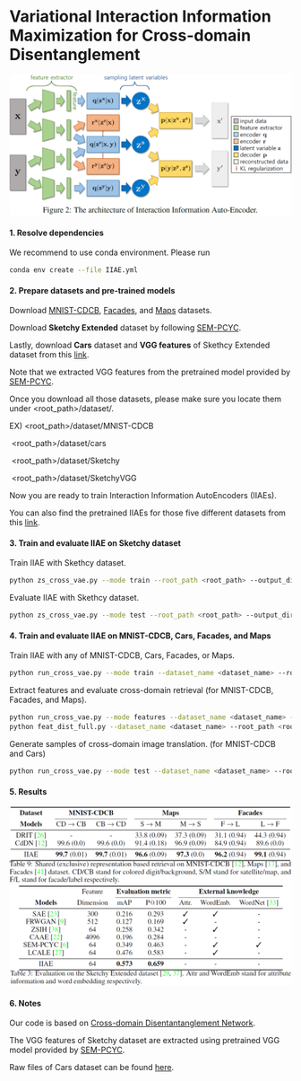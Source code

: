 # Variational Interaction Information Maximization for Cross-domain Disentanglement

<img src="IIAE.PNG" alt="IIAE" style="zoom:50%;" />



#### 1. Resolve dependencies

We recommend to use conda environment. Please run

```sh
conda env create --file IIAE.yml
```

#### 2. Prepare datasets and pre-trained models

Download [MNIST-CDCB](https://github.com/agonzgarc/cross-domain-disen), [Facades](https://github.com/phillipi/pix2pix), and [Maps](https://github.com/phillipi/pix2pix) datasets.

Download **Sketchy Extended** dataset by following [SEM-PCYC](https://github.com/AnjanDutta/sem-pcyc).

Lastly, download **Cars** dataset and  **VGG features** of Skethcy Extended dataset from this [link](http://doi.org/10.5281/zenodo.3890097).

Note that we extracted VGG features from the pretrained model provided by [SEM-PCYC](https://github.com/AnjanDutta/sem-pcyc).

Once you download all those datasets, please make sure you locate them under <root_path>/dataset/.

EX) <root_path>/dataset/MNIST-CDCB

​      <root_path>/dataset/cars

​      <root_path>/dataset/Sketchy

​      <root_path>/dataset/SketchyVGG

Now you are ready to train Interaction Information AutoEncoders (IIAEs).

You can also find the pretrained  IIAEs for those five different datasets from this [link](http://doi.org/10.5281/zenodo.3890097).

#### 3. Train and evaluate IIAE on Sketchy dataset

Train IIAE with Skethcy dataset.

```sh
python zs_cross_vae.py --mode train --root_path <root_path> --output_dir <root_path>/SUBMISSION/Sketchy
```

Evaluate IIAE with Skethcy dataset.

```sh
python zs_cross_vae.py --mode test --root_path <root_path> --output_dir <root_path>/SUBMISSION/Sketchy
```

#### 4. Train and evaluate IIAE on MNIST-CDCB, Cars, Facades, and Maps

Train IIAE with any of MNIST-CDCB, Cars, Facades, or Maps.

```sh
python run_cross_vae.py --mode train --dataset_name <dataset_name> --root_path <root_path> --output_dir <root_path>/SUBMISSION/<dataset_name>
```

Extract features and evaluate cross-domain retrieval (for MNIST-CDCB, Facades, and Maps).

```sh
python run_cross_vae.py --mode features --dataset_name <dataset_name> --root_path <root_path> --output_dir <root_path>/SUBMISSION/<dataset_name>
python feat_dist_full.py --dataset_name <dataset_name> --root_path <root_path> --output_dir <root_path>/SUBMISSION/<dataset_name>
```

Generate samples of cross-domain image translation. (for MNIST-CDCB and Cars)

```sh
python run_cross_vae.py --mode test --dataset_name <dataset_name> --root_path <root_path> --output_dir <root_path>/SUBMISSION/<dataset_name>
```



#### 5. Results

<img src="table1.PNG" alt="table1" style="zoom:70%;" />



<img src="table2.PNG" alt="table2" style="zoom:70%;" />



#### 6. Notes

Our code is based on [Cross-domain Disentantanglement Network](https://github.com/agonzgarc/cross-domain-disen).

The VGG features of Sketchy dataset are extracted using pretrained VGG model provided by [SEM-PCYC](https://github.com/AnjanDutta/sem-pcyc).

Raw files of Cars dataset can be found [here](http://www-personal.umich.edu/~reedscot/files/).

